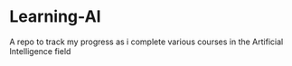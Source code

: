 # Learning-AI
A repo to track my progress as i complete various courses in the Artificial Intelligence field

